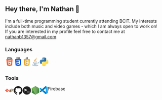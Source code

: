 ## Hey there, I'm Nathan 👋

I'm a full-time programming student currently attending BCIT. My interests include both music and video games - which I am always open to work on!
If you are interested in my profile feel free to contact me at [nathanb1357@gmail.com](https://nathanb1357@gmail.com)

### Languages
<img align="left" alt="HTML" width="28px" src="https://github.com/nathanb1357/nathanb1357/blob/main/Images/html.png" />
<img align="left" alt="CSS" width="28px" src="https://github.com/nathanb1357/nathanb1357/blob/main/Images/css.png" />
<img align="left" alt="JavaScript" width="28px" src="https://github.com/nathanb1357/nathanb1357/blob/main/Images/javascript.png" />
<img align="left" alt="Java" width="28px" src="https://github.com/nathanb1357/nathanb1357/blob/main/Images/java.png" />
<img align="left" alt="Python" width="28px" src="https://github.com/nathanb1357/nathanb1357/blob/main/Images/python.png" />
<br/>
<br/>

### Tools
<img align="left" alt="Git" width="28px" src="https://raw.githubusercontent.com/github/explore/80688e429a7d4ef2fca1e82350fe8e3517d3494d/topics/git/git.png" />
<img align="left" alt="GitHub" width="28px" src="https://raw.githubusercontent.com/github/explore/78df643247d429f6cc873026c0622819ad797942/topics/github/github.png" />
Firebase
<img align="left" alt="Terminal" width="28px" src="https://raw.githubusercontent.com/github/explore/80688e429a7d4ef2fca1e82350fe8e3517d3494d/topics/terminal/terminal.png" />
<img align="left" alt="Node.js" width="28px" src="https://raw.githubusercontent.com/github/explore/80688e429a7d4ef2fca1e82350fe8e3517d3494d/topics/nodejs/nodejs.png" />
<img align="left" alt="Visual Studio Code" width="26px" src="https://raw.githubusercontent.com/github/explore/80688e429a7d4ef2fca1e82350fe8e3517d3494d/topics/visual-studio-code/visual-studio-code.png" />

<!--
**nathanb1357/nathanb1357** is a ✨ _special_ ✨ repository because its `README.md` (this file) appears on your GitHub profile.

Here are some ideas to get you started:

- 🔭 I’m currently working on ...
- 🌱 I’m currently learning ...
- 👯 I’m looking to collaborate on ...
- 🤔 I’m looking for help with ...
- 💬 Ask me about ...
- 📫 How to reach me: ...
- 😄 Pronouns: ...
- ⚡ Fun fact: ...
-->

